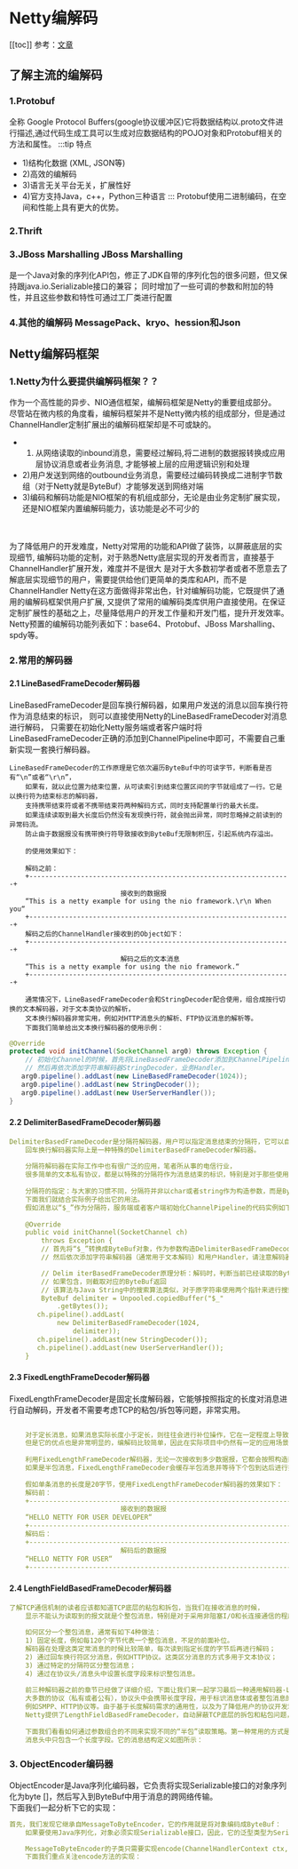 # Netty编解码
[[toc]]
参考：[文章](https://blog.csdn.net/yzh54ak/article/details/52199033)
## 了解主流的编解码
### 1.Protobuf
全称 Google Protocol Buffers(google协议缓冲区)它将数据结构以.proto文件进行描述,通过代码生成工具可以生成对应数据结构的POJO对象和Protobuf相关的方法和属性。
:::tip 特点
- 1)结构化数据 (XML, JSON等)
- 2)高效的编解码
- 3)语言无关平台无关，扩展性好
- 4)官方支持Java，c++，Python三种语言
:::
Protobuf使用二进制编码，在空间和性能上具有更大的优势。

### 2.Thrift

### 3.JBoss Marshalling JBoss Marshalling
是一个Java对象的序列化API包，修正了JDK自带的序列化包的很多问题，但又保持跟java.io.Serializable接口的兼容；
同时增加了一些可调的参数和附加的特性，并且这些参数和特性可通过工厂类进行配置

### 4.其他的编解码  MessagePack、kryo、hession和Json

## Netty编解码框架
### 1.Netty为什么要提供编解码框架？？
作为一个高性能的异步、NIO通信框架，编解码框架是Netty的重要组成部分。
<br/>
尽管站在微内核的角度看，编解码框架并不是Netty微内核的组成部分，但是通过ChannelHandler定制扩展出的编解码框架却是不可或缺的。
- 1) 从网络读取的inbound消息，需要经过解码,将二进制的数据报转换成应用层协议消息或者业务消息,
才能够被上层的应用逻辑识别和处理
- 2)用户发送到网络的outbound业务消息，需要经过编码转换成二进制字节数组（对于Netty就是ByteBuf）才能够发送到网络对端
- 3)编码和解码功能是NIO框架的有机组成部分，无论是由业务定制扩展实现，还是NIO框架内置编解码能力，该功能是必不可少的
<br/>
<br/>
为了降低用户的开发难度，Netty对常用的功能和API做了装饰，以屏蔽底层的实现细节,
编解码功能的定制，对于熟悉Netty底层实现的开发者而言，直接基于ChannelHandler扩展开发，难度并不是很大
是对于大多数初学者或者不愿意去了解底层实现细节的用户，需要提供给他们更简单的类库和API，而不是ChannelHandler
Netty在这方面做得非常出色，针对编解码功能，它既提供了通用的编解码框架供用户扩展,
又提供了常用的编解码类库供用户直接使用。在保证定制扩展性的基础之上，尽量降低用户的开发工作量和开发门槛，提升开发效率。
<br/>
Netty预置的编解码功能列表如下：base64、Protobuf、JBoss Marshalling、spdy等。

### 2.常用的解码器
#### 2.1 LineBasedFrameDecoder解码器
LineBasedFrameDecoder是回车换行解码器，如果用户发送的消息以回车换行符作为消息结束的标识，
则可以直接使用Netty的LineBasedFrameDecoder对消息进行解码，
只需要在初始化Netty服务端或者客户端时将LineBasedFrameDecoder正确的添加到ChannelPipeline中即可，不需要自己重新实现一套换行解码器。
```
LineBasedFrameDecoder的工作原理是它依次遍历ByteBuf中的可读字节，判断看是否有“\n”或者“\r\n”，
    如果有，就以此位置为结束位置，从可读索引到结束位置区间的字节就组成了一行。它是以换行符为结束标志的解码器，
    支持携带结束符或者不携带结束符两种解码方式，同时支持配置单行的最大长度。
    如果连续读取到最大长度后仍然没有发现换行符，就会抛出异常，同时忽略掉之前读到的异常码流。
    防止由于数据报没有携带换行符导致接收到ByteBuf无限制积压，引起系统内存溢出。
    
    的使用效果如下：

    解码之前：
    +------------------------------------------------------------------+
                            接收到的数据报
    “This is a netty example for using the nio framework.\r\n When you“
    +------------------------------------------------------------------+
    解码之后的ChannelHandler接收到的Object如下：
    +------------------------------------------------------------------+
                            解码之后的文本消息
    “This is a netty example for using the nio framework.“
    +------------------------------------------------------------------+

    通常情况下，LineBasedFrameDecoder会和StringDecoder配合使用，组合成按行切换的文本解码器，对于文本类协议的解析，
    文本换行解码器非常实用，例如对HTTP消息头的解析、FTP协议消息的解析等。
    下面我们简单给出文本换行解码器的使用示例：
```
```java
@Override
protected void initChannel(SocketChannel arg0) throws Exception {
    // 初始化Channel的时候，首先将LineBasedFrameDecoder添加到ChannelPipeline中，
    // 然后再依次添加字符串解码器StringDecoder，业务Handler。
   arg0.pipeline().addLast(new LineBasedFrameDecoder(1024));
   arg0.pipeline().addLast(new StringDecoder());
   arg0.pipeline().addLast(new UserServerHandler());
}
```

#### 2.2 DelimiterBasedFrameDecoder解码器
```yaml
DelimiterBasedFrameDecoder是分隔符解码器，用户可以指定消息结束的分隔符，它可以自动完成以分隔符作为码流结束标识的消息的解码。
	回车换行解码器实际上是一种特殊的DelimiterBasedFrameDecoder解码器。
	
	分隔符解码器在实际工作中也有很广泛的应用，笔者所从事的电信行业，
	很多简单的文本私有协议，都是以特殊的分隔符作为消息结束的标识，特别是对于那些使用长连接的基于文本的私有协议。
	
	分隔符的指定：与大家的习惯不同，分隔符并非以char或者string作为构造参数，而是ByteBuf，
	下面我们就结合实际例子给出它的用法。
	假如消息以“$_”作为分隔符，服务端或者客户端初始化ChannelPipeline的代码实例如下：
	
	@Override
	public void initChannel(SocketChannel ch)
		throws Exception {
		// 首先将“$_”转换成ByteBuf对象，作为参数构造DelimiterBasedFrameDecoder，将其添加到ChannelPipeline中，
		// 然后依次添加字符串解码器（通常用于文本解码）和用户Handler，请注意解码器和Handler的添加顺序，如果顺序颠倒，会导致消息解码失败。

		// Delim iterBasedFrameDecoder原理分析：解码时，判断当前已经读取的ByteBuf中是否包含分隔符ByteBuf，
		// 如果包含，则截取对应的ByteBuf返回
		// 该算法与Java String中的搜索算法类似，对于原字符串使用两个指针来进行搜索，如果搜索成功，则返回索引位置，否则返回-1。
		ByteBuf delimiter = Unpooled.copiedBuffer("$_"
			.getBytes());
	   ch.pipeline().addLast(
			new DelimiterBasedFrameDecoder(1024,
				delimiter));
	   ch.pipeline().addLast(new StringDecoder());
	   ch.pipeline().addLast(new UserServerHandler());
	}
```

#### 2.3 FixedLengthFrameDecoder解码器
FixedLengthFrameDecoder是固定长度解码器，它能够按照指定的长度对消息进行自动解码，开发者不需要考虑TCP的粘包/拆包等问题，非常实用。
```yaml
	
	对于定长消息，如果消息实际长度小于定长，则往往会进行补位操作，它在一定程度上导致了空间和资源的浪费。
	但是它的优点也是非常明显的，编解码比较简单，因此在实际项目中仍然有一定的应用场景。
	
	利用FixedLengthFrameDecoder解码器，无论一次接收到多少数据报，它都会按照构造函数中设置的固定长度进行解码，
	如果是半包消息，FixedLengthFrameDecoder会缓存半包消息并等待下个包到达后进行拼包，直到读取到一个完整的包。
	
	假如单条消息的长度是20字节，使用FixedLengthFrameDecoder解码器的效果如下：
	解码前：
	+------------------------------------------------------------------+
							接收到的数据报
	“HELLO NETTY FOR USER DEVELOPER“
	+------------------------------------------------------------------+
	解码后：
	+------------------------------------------------------------------+
							解码后的数据报
	“HELLO NETTY FOR USER“
	+------------------------------------------------------------------+
```

#### 2.4 LengthFieldBasedFrameDecoder解码器
```yaml
了解TCP通信机制的读者应该都知道TCP底层的粘包和拆包，当我们在接收消息的时候，
	显示不能认为读取到的报文就是个整包消息，特别是对于采用非阻塞I/O和长连接通信的程序。
	
	如何区分一个整包消息，通常有如下4种做法：
	1) 固定长度，例如每120个字节代表一个整包消息，不足的前面补位。
	解码器在处理这类定常消息的时候比较简单，每次读到指定长度的字节后再进行解码；
	2) 通过回车换行符区分消息，例如HTTP协议。这类区分消息的方式多用于文本协议；
	3) 通过特定的分隔符区分整包消息；
	4) 通过在协议头/消息头中设置长度字段来标识整包消息。
	
	前三种解码器之前的章节已经做了详细介绍，下面让我们来一起学习最后一种通用解码器-LengthFieldBasedFrameDecoder
	大多数的协议（私有或者公有），协议头中会携带长度字段，用于标识消息体或者整包消息的长度，
	例如SMPP、HTTP协议等。由于基于长度解码需求的通用性，以及为了降低用户的协议开发难度，
	Netty提供了LengthFieldBasedFrameDecoder，自动屏蔽TCP底层的拆包和粘包问题，只需要传入正确的参数，即可轻松解决“读半包“问题。
	
	下面我们看看如何通过参数组合的不同来实现不同的“半包”读取策略。第一种常用的方式是消息的第一个字段是长度字段，后面是消息体，
	消息头中只包含一个长度字段。它的消息结构定义如图所示：
```

### 3. ObjectEncoder编码器
ObjectEncoder是Java序列化编码器，它负责将实现Serializable接口的对象序列化为byte []，然后写入到ByteBuf中用于消息的跨网络传输。
<br/>
下面我们一起分析下它的实现：
```yaml
首先，我们发现它继承自MessageToByteEncoder，它的作用就是将对象编码成ByteBuf：
	如果要使用Java序列化，对象必须实现Serializable接口，因此，它的泛型类型为Serializable。

	MessageToByteEncoder的子类只需要实现encode(ChannelHandlerContext ctx, I msg, ByteBuf out)方法即可，
	下面我们重点关注encode方法的实现：
```
	




